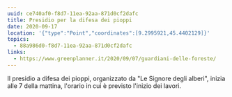 ```yaml
---
uuid: ce740af0-f8d7-11ea-92aa-871d0cf2dafc
title: Presidio per la difesa dei pioppi
date: 2020-09-17
location: '{"type":"Point","coordinates":[9.2995921,45.4402129]}'
topics:
  - 88a986d0-f8d7-11ea-92aa-871d0cf2dafc
links:
  - https://www.greenplanner.it/2020/09/07/guardiani-delle-foreste/
---
```

Il presidio a difesa dei pioppi, organizzato da "Le Signore degli alberi", inizia alle 7 della mattina, l'orario in cui è previsto l'inizio dei lavori.

